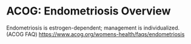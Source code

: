 # ACOG: Endometriosis Overview

Endometriosis is estrogen-dependent; management is individualized. (ACOG FAQ) https://www.acog.org/womens-health/faqs/endometriosis
